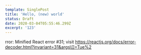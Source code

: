 ```yaml
---
template: SinglePost
title: 'Hello, (new) world'
status: Draft
date: 2020-03-04T05:55:46.299Z
excerpt: '123'
---
```

rror: Minified React error #31; visit https://reactjs.org/docs/error-decoder.html?invariant=31&args\[]=Tue%2
